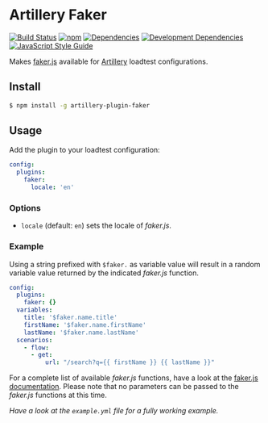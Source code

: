 # Artillery Faker

[![Build Status](https://img.shields.io/travis/fabsrc/artillery-plugin-faker.svg?style=flat-square)](https://travis-ci.org/fabsrc/artillery-plugin-faker)
[![npm](https://img.shields.io/npm/v/artillery-plugin-faker.svg?style=flat-square)](https://www.npmjs.com/package/artillery-plugin-faker)
[![Dependencies](https://img.shields.io/david/fabsrc/artillery-plugin-faker.svg?style=flat-square)](https://david-dm.org/fabsrc/artillery-plugin-faker)
[![Development Dependencies](https://img.shields.io/david/dev/fabsrc/artillery-plugin-faker.svg?style=flat-square)](https://david-dm.org/fabsrc/artillery-plugin-faker?type=dev)
[![JavaScript Style Guide](https://img.shields.io/badge/code%20style-semistandard-brightgreen.svg?style=flat-square)](https://github.com/Flet/semistandard)

Makes [faker.js](https://github.com/Marak/faker.js) available for [Artillery](https://artillery.io/) loadtest configurations.

## Install

```sh
$ npm install -g artillery-plugin-faker
```

## Usage

Add the plugin to your loadtest configuration:

```yaml
config:
  plugins:
    faker:
      locale: 'en'
```

### Options

* `locale` (default: `en`) sets the locale of *faker.js*.

### Example

Using a string prefixed with `$faker.` as variable value will result in a random variable value returned by the indicated *faker.js* function.

```yaml
config:
  plugins:
    faker: {}
  variables:
    title: '$faker.name.title'
    firstName: '$faker.name.firstName'
    lastName: '$faker.name.lastName'
  scenarios:
    - flow:
      - get:
          url: "/search?q={{ firstName }} {{ lastName }}"
```

For a complete list of available *faker.js* functions, have a look at the [faker.js documentation](https://github.com/Marak/faker.js#api-methods). Please note that no parameters can be passed to the *faker.js* functions at this time.

*Have a look at the `example.yml` file for a fully working example.*
